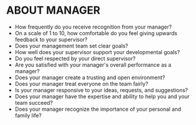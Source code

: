 # ABOUT MANAGER
- How frequently do you receive recognition from your manager?
- On a scale of 1 to 10, how comfortable do you feel giving upwards feedback to your supervisor?
- Does your management team set clear goals? 
- How well does your supervisor support your developmental goals?
- Do you feel respected by your direct supervisor?  
- Are you satisfied with your manager's overall performance as a manager?
- Does your manager create a trusting and open environment?
- Does your manager treat everyone on the team fairly?
- Is your manager responsive to your ideas, requests, and suggestions?
- Does your manager have the expertise and ability to help you and your team succeed?
- Does your manager recognize the importance of your personal and family life?
